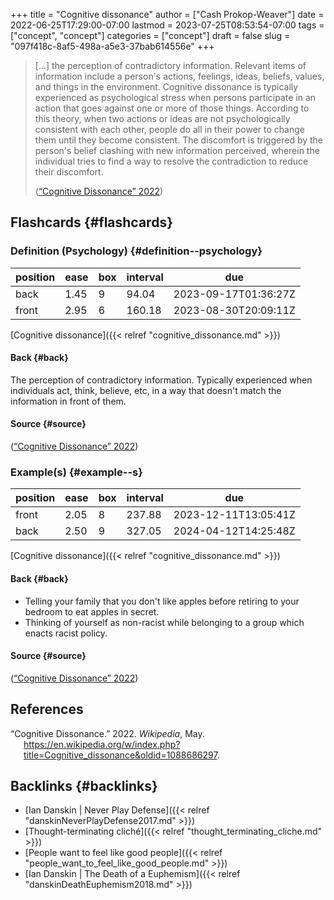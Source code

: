 +++
title = "Cognitive dissonance"
author = ["Cash Prokop-Weaver"]
date = 2022-06-25T17:29:00-07:00
lastmod = 2023-07-25T08:53:54-07:00
tags = ["concept", "concept"]
categories = ["concept"]
draft = false
slug = "097f418c-8af5-498a-a5e3-37bab614556e"
+++

> [...] the perception of contradictory information. Relevant items of information include a person's actions, feelings, ideas, beliefs, values, and things in the environment. Cognitive dissonance is typically experienced as psychological stress when persons participate in an action that goes against one or more of those things. According to this theory, when two actions or ideas are not psychologically consistent with each other, people do all in their power to change them until they become consistent. The discomfort is triggered by the person's belief clashing with new information perceived, wherein the individual tries to find a way to resolve the contradiction to reduce their discomfort.
>
> (<a href="#citeproc_bib_item_1">“Cognitive Dissonance” 2022</a>)


## Flashcards {#flashcards}


### Definition (Psychology) {#definition--psychology}

| position | ease | box | interval | due                  |
|----------|------|-----|----------|----------------------|
| back     | 1.45 | 9   | 94.04    | 2023-09-17T01:36:27Z |
| front    | 2.95 | 6   | 160.18   | 2023-08-30T20:09:11Z |

[Cognitive dissonance]({{< relref "cognitive_dissonance.md" >}})


#### Back {#back}

The perception of contradictory information. Typically experienced when individuals act, think, believe, etc, in a way that doesn't match the information in front of them.


#### Source {#source}

(<a href="#citeproc_bib_item_1">“Cognitive Dissonance” 2022</a>)


### Example(s) {#example--s}

| position | ease | box | interval | due                  |
|----------|------|-----|----------|----------------------|
| front    | 2.05 | 8   | 237.88   | 2023-12-11T13:05:41Z |
| back     | 2.50 | 9   | 327.05   | 2024-04-12T14:25:48Z |

[Cognitive dissonance]({{< relref "cognitive_dissonance.md" >}})


#### Back {#back}

-   Telling your family that you don't like apples before retiring to your bedroom to eat apples in secret.
-   Thinking of yourself as non-racist while belonging to a group which enacts racist policy.


#### Source {#source}

(<a href="#citeproc_bib_item_1">“Cognitive Dissonance” 2022</a>)

## References

<style>.csl-entry{text-indent: -1.5em; margin-left: 1.5em;}</style><div class="csl-bib-body">
  <div class="csl-entry"><a id="citeproc_bib_item_1"></a>“Cognitive Dissonance.” 2022. <i>Wikipedia</i>, May. <a href="https://en.wikipedia.org/w/index.php?title=Cognitive_dissonance&oldid=1088686297">https://en.wikipedia.org/w/index.php?title=Cognitive_dissonance&#38;oldid=1088686297</a>.</div>
</div>


## Backlinks {#backlinks}

-   [Ian Danskin | Never Play Defense]({{< relref "danskinNeverPlayDefense2017.md" >}})
-   [Thought-terminating cliché]({{< relref "thought_terminating_cliche.md" >}})
-   [People want to feel like good people]({{< relref "people_want_to_feel_like_good_people.md" >}})
-   [Ian Danskin | The Death of a Euphemism]({{< relref "danskinDeathEuphemism2018.md" >}})
